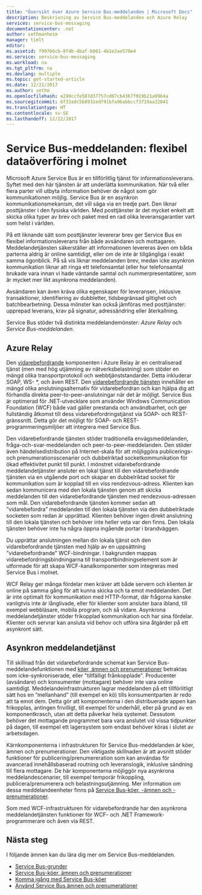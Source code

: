 ```yaml
---
title: "Översikt över Azure Service Bus-meddelanden | Microsoft Docs"
description: Beskrivning av Service Bus-meddelanden och Azure Relay
services: service-bus-messaging
documentationcenter: .net
author: sethmanheim
manager: timlt
editor: 
ms.assetid: f99766cb-8f4b-4baf-b061-4b1e2ae570e4
ms.service: service-bus-messaging
ms.workload: na
ms.tgt_pltfrm: na
ms.devlang: multiple
ms.topic: get-started-article
ms.date: 12/21/2017
ms.author: sethm
ms.openlocfilehash: e299ccfe587d37757cd67cb4367f019b21a09b4a
ms.sourcegitcommit: 6f33adc568931edf91bfa96abbccf3719aa32041
ms.translationtype: HT
ms.contentlocale: sv-SE
ms.lasthandoff: 12/22/2017
---
```

# <a name="service-bus-messaging-flexible-data-delivery-in-the-cloud"></a>Service Bus-meddelanden: flexibel dataöverföring i molnet

Microsoft Azure Service Bus är en tillförlitlig tjänst för informationsleverans. Syftet med den här tjänsten är att underlätta kommunikation. När två eller flera parter vill utbyta information behöver de något som gör kommunikationen möjlig. Service Bus är en asynkron kommunikationsmekanism, det vill säga via en tredje part. Den liknar posttjänster i den fysiska världen. Med posttjänster är det mycket enkelt att skicka olika typer av brev och paket med en rad olika leveransgarantier vart som helst i världen.

På ett liknande sätt som posttjänster levererar brev ger Service Bus en flexibel informationsleverans från både avsändaren och mottagaren. Meddelandetjänsten säkerställer att informationen levereras även om båda parterna aldrig är online samtidigt, eller om de inte är tillgängliga i exakt samma ögonblick. På så vis liknar meddelanden brev, medan icke asynkron kommunikation liknar att ringa ett telefonsamtal (eller hur telefonsamtal brukade vara innan vi hade väntande samtal och nummerpresentatörer, som är mycket mer likt asynkrona meddelanden).

Avsändaren kan även kräva olika egenskaper för leveransen, inklusive transaktioner, identifiering av dubbletter, tidsbegränsad giltighet och batchbearbetning. Dessa mönster kan också jämföras med posttjänster: upprepad leverans, krav på signatur, adressändring eller återkallning.

Service Bus stöder två distinkta meddelandemönster: *Azure Relay* och *Service Bus-meddelanden*.

## <a name="azure-relay"></a>Azure Relay

Den [vidarebefordrande](../service-bus-relay/relay-what-is-it.md) komponenten i Azure Relay är en centraliserad tjänst (men med hög utjämning av nätverksbelastning) som stöder en mängd olika transportprotokoll och webbtjänststandarder. Detta inkluderar SOAP, WS- \*, och även REST. Den [vidarebefordrande tjänsten](../service-bus-relay/service-bus-dotnet-how-to-use-relay.md) innehåller en mängd olika anslutningsalternativ för vidarebefordran och kan hjälpa dig att förhandla direkta peer-to-peer-anslutningar när det är möjligt. Service Bus är optimerad för .NET-utvecklare som använder Windows Communication Foundation (WCF) både vad gäller prestanda och användbarhet, och ger fullständig åtkomst till dess vidarebefordringstjänst via SOAP- och REST-gränssnitt. Detta gör det möjligt för SOAP- och REST-programmeringsmiljöer att integrera med Service Bus.

Den vidarebefordrande tjänsten stöder traditionella envägsmeddelanden, fråga-och-svar-meddelanden och peer-to-peer-meddelanden. Den stöder även händelsedistribution på Internet-skala för att möjliggöra publicerings- och prenumerationsscenarier och dubbelriktad socketkommunikation för ökad effektivitet punkt till punkt. I mönstret vidarebefordrande meddelandetjänster ansluter en lokal tjänst till den vidarebefordrande tjänsten via en utgående port och skapar en dubbelriktad socket för kommunikation som är kopplad till en viss rendezvous-adress. Klienten kan sedan kommunicera med den lokala tjänsten genom att skicka meddelanden till den vidarebefordrande tjänsten med rendezvous-adressen som mål. Den vidarebefordrande tjänsten kommer sedan att ”vidarebefordra” meddelanden till den lokala tjänsten via den dubbelriktade socketen som redan är upprättad. Klienten behöver ingen direkt anslutning till den lokala tjänsten och behöver inte heller veta var den finns. Den lokala tjänsten behöver inte ha några öppna ingående portar i brandväggen.

Du upprättar anslutningen mellan din lokala tjänst och den vidarebefordrande tjänsten med hjälp av en uppsättning ”vidarebefordrande” WCF-bindningar. I bakgrunden mappas vidarebefordringsbindningarna till transportbindningselement som är utformade för att skapa WCF-kanalkomponenter som integreras med Service Bus i molnet.

WCF Relay ger många fördelar men kräver att både servern och klienten är online på samma gång för att kunna skicka och ta emot meddelanden. Det är inte optimalt för kommunikation med HTTP-format, där frågorna kanske vanligtvis inte är långlivade, eller för klienter som ansluter bara ibland, till exempel webbläsare, mobila program, och så vidare. Asynkrona meddelandetjänster stöder frikopplad kommunikation och har sina fördelar. Klienter och servrar kan ansluta vid behov och utföra sina åtgärder på ett asynkront sätt.

## <a name="brokered-messaging"></a>Asynkron meddelandetjänst

Till skillnad från det vidarebefordrande schemat kan Service Bus-meddelandefunktionen med [köer, ämnen och prenumerationer](service-bus-queues-topics-subscriptions.md) betraktas som icke-synkroniserade, eller "tillfälligt frånkopplade". Producenter (avsändare) och konsumenter (mottagare) behöver inte vara online samtidigt. Meddelandeinfrastrukturen lagrar meddelanden på ett tillförlitligt sätt hos en ”mellanhand” (till exempel en kö) tills konsumentparten är redo att ta emot dem. Detta gör att komponenterna i den distribuerade appen kan frikopplas, antingen frivilligt, till exempel för underhåll, eller på grund av en komponentkrasch, utan att detta påverkar hela systemet. Dessutom behöver det mottagande programmet bara vara anslutet vid vissa tidpunkter på dagen, till exempel ett lagersystem som endast behöver köras i slutet av arbetsdagen.

Kärnkomponenterna i infrastrukturen för Service Bus-meddelanden är köer, ämnen och prenumerationer. Den viktigaste skillnaden är att avsnitt stöder funktioner för publicering/prenumereration som kan användas för avancerad innehållsbaserad routning och leveranslogik, inklusive sändning till flera mottagare. De här komponenterna möjliggör nya asynkrona meddelandescenarier, till exempel temporär frikoppling, publicera/prenumerera och belastningsutjämning. Mer information om dessa meddelandeenheter finns på [Service Bus-köer, -ämnen och -prenumerationer](service-bus-queues-topics-subscriptions.md).

Som med WCF-infrastrukturen för vidarebefordrande har den asynkrona meddelandetjänsten funktioner för WCF- och .NET Framework-programmerare och även via REST.

## <a name="next-steps"></a>Nästa steg

I följande ämnen kan du lära dig mer om Service Bus-meddelanden.

* [Service Bus-grunder](service-bus-fundamentals-hybrid-solutions.md)
* [Service Bus-köer, ämnen och prenumerationer](service-bus-queues-topics-subscriptions.md)
* [Komma igång med Service Bus-köer](service-bus-dotnet-get-started-with-queues.md)
* [Använd Service Bus ämnen och prenumerationer](service-bus-dotnet-how-to-use-topics-subscriptions.md)

